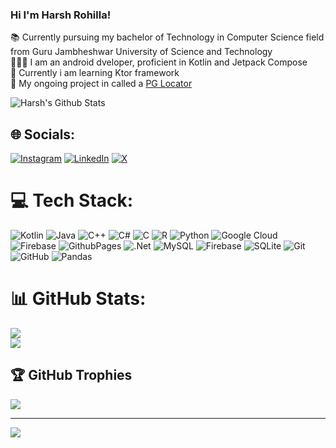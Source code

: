 ### Hi I'm Harsh Rohilla!

📚 Currently pursuing my bachelor of Technology in Computer Science field from Guru Jambheshwar University of Science and Technology<br/>
👨🏻‍💻 I am an android dveloper, proficient in Kotlin and Jetpack Compose<br/>
💭 Currently i am learning Ktor framework<br/>
📍 My ongoing project in called a [PG Locator](https://github.com/HarshRohilla1/PG-Locator-)<br/>

![Harsh's Github Stats](https://github-readme-stats.vercel.app/api?username=HarshRohilla1&theme=vue-dark&show_icons=true)

## 🌐 Socials:
[![Instagram](https://img.shields.io/badge/Instagram-%23E4405F.svg?logo=Instagram&logoColor=white)](https://instagram.com/harshrohilla.199) [![LinkedIn](https://img.shields.io/badge/LinkedIn-%230077B5.svg?logo=linkedin&logoColor=white)](https://linkedin.com/in/harsh-rohilla1) [![X](https://img.shields.io/badge/X-black.svg?logo=X&logoColor=white)](https://x.com/Harshro61990581) 

# 💻 Tech Stack:
![Kotlin](https://img.shields.io/badge/kotlin-%237F52FF.svg?style=for-the-badge&logo=kotlin&logoColor=white) ![Java](https://img.shields.io/badge/java-%23ED8B00.svg?style=for-the-badge&logo=openjdk&logoColor=white) ![C++](https://img.shields.io/badge/c++-%2300599C.svg?style=for-the-badge&logo=c%2B%2B&logoColor=white) ![C#](https://img.shields.io/badge/c%23-%23239120.svg?style=for-the-badge&logo=csharp&logoColor=white) ![C](https://img.shields.io/badge/c-%2300599C.svg?style=for-the-badge&logo=c&logoColor=white) ![R](https://img.shields.io/badge/r-%23276DC3.svg?style=for-the-badge&logo=r&logoColor=white) ![Python](https://img.shields.io/badge/python-3670A0?style=for-the-badge&logo=python&logoColor=ffdd54) ![Google Cloud](https://img.shields.io/badge/GoogleCloud-%234285F4.svg?style=for-the-badge&logo=google-cloud&logoColor=white) ![Firebase](https://img.shields.io/badge/firebase-%23039BE5.svg?style=for-the-badge&logo=firebase) ![GithubPages](https://img.shields.io/badge/github%20pages-121013?style=for-the-badge&logo=github&logoColor=white) ![.Net](https://img.shields.io/badge/.NET-5C2D91?style=for-the-badge&logo=.net&logoColor=white) ![MySQL](https://img.shields.io/badge/mysql-4479A1.svg?style=for-the-badge&logo=mysql&logoColor=white) ![Firebase](https://img.shields.io/badge/firebase-a08021?style=for-the-badge&logo=firebase&logoColor=ffcd34) ![SQLite](https://img.shields.io/badge/sqlite-%2307405e.svg?style=for-the-badge&logo=sqlite&logoColor=white) ![Git](https://img.shields.io/badge/git-%23F05033.svg?style=for-the-badge&logo=git&logoColor=white) ![GitHub](https://img.shields.io/badge/github-%23121011.svg?style=for-the-badge&logo=github&logoColor=white) ![Pandas](https://img.shields.io/badge/pandas-%23150458.svg?style=for-the-badge&logo=pandas&logoColor=white)
# 📊 GitHub Stats:
![](https://github-readme-streak-stats.herokuapp.com/?user=HarshRohilla1&theme=dark&hide_border=false)<br/>
![](https://github-readme-stats.vercel.app/api/top-langs/?username=HarshRohilla1&theme=dark&hide_border=false&include_all_commits=true&count_private=true&layout=compact)

## 🏆 GitHub Trophies
![](https://github-profile-trophy.vercel.app/?username=HarshRohilla1&theme=radical&no-frame=false&no-bg=false&margin-w=4)

---
[![](https://visitcount.itsvg.in/api?id=HarshRohilla1&icon=6&color=3)](https://visitcount.itsvg.in)

<!-- Proudly created with GPRM ( https://gprm.itsvg.in ) -->
